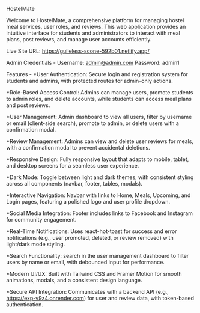 HostelMate

Welcome to HostelMate, a comprehensive platform for managing hostel meal services, user roles, and reviews. This web application provides an intuitive interface for students and administrators to interact with meal plans, post reviews, and manage user accounts efficiently.

Live Site URL: https://guileless-scone-592b01.netlify.app/

Admin Credentials -
Username: admin@admin.com
Password: admin1

Features -
*User Authentication: Secure login and registration system for students and admins, with protected routes for admin-only actions.

*Role-Based Access Control: Admins can manage users, promote students to admin roles, and delete accounts, while students can access meal plans and post reviews.

*User Management: Admin dashboard to view all users, filter by username or email (client-side search), promote to admin, or delete users with a confirmation modal.

*Review Management: Admins can view and delete user reviews for meals, with a confirmation modal to prevent accidental deletions.

*Responsive Design: Fully responsive layout that adapts to mobile, tablet, and desktop screens for a seamless user experience.

*Dark Mode: Toggle between light and dark themes, with consistent styling across all components (navbar, footer, tables, modals).

*Interactive Navigation: Navbar with links to Home, Meals, Upcoming, and Login pages, featuring a polished logo and user profile dropdown.

*Social Media Integration: Footer includes links to Facebook and Instagram for community engagement.

*Real-Time Notifications: Uses react-hot-toast for success and error notifications (e.g., user promoted, deleted, or review removed) with light/dark mode styling.

*Search Functionality: search in the user management dashboard to filter users by name or email, with debounced input for performance.

*Modern UI/UX: Built with Tailwind CSS and Framer Motion for smooth animations, modals, and a consistent design language.

*Secure API Integration: Communicates with a backend API (e.g., https://exp-v9z4.onrender.com) for user and review data, with token-based authentication.
